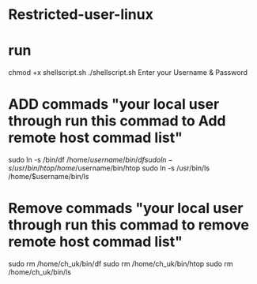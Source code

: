 # Restricted-user-linux
# run
chmod +x shellscript.sh
./shellscript.sh
Enter your Username & Password

# ADD commads "your local user through run this commad to Add remote host commad list"
sudo ln -s /bin/df /home/$username/bin/df
sudo ln -s /usr/bin/htop /home/$username/bin/htop
sudo ln -s /usr/bin/ls /home/$username/bin/ls

# Remove commads "your local user through run this commad to remove remote host commad list"
sudo rm /home/ch_uk/bin/df
sudo rm /home/ch_uk/bin/htop
sudo rm /home/ch_uk/bin/ls
